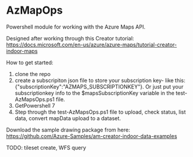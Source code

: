 # AzMapOps
Powershell module for working with the Azure Maps API. 

Designed after working through this Creator tutorial:
https://docs.microsoft.com/en-us/azure/azure-maps/tutorial-creator-indoor-maps

How to get started:
1. clone the repo
2. create a subscripiton json file to store your subscription key- like this: {"subscriptionKey":"AZMAPS_SUBSCRIPTIONKEY"}.  Or just put your subscriptionkey info to the $mapsSubscriptionKey variable in the test-AzMapsOps.ps1 file.
3. GetPowershell 7
4. Step through the test-AzMapsOps.ps1 file to upload, check status, list data, convert mapData upload to a dataset.  

Download the sample drawing package from here:
https://github.com/Azure-Samples/am-creator-indoor-data-examples

TODO: tileset create, WFS query
